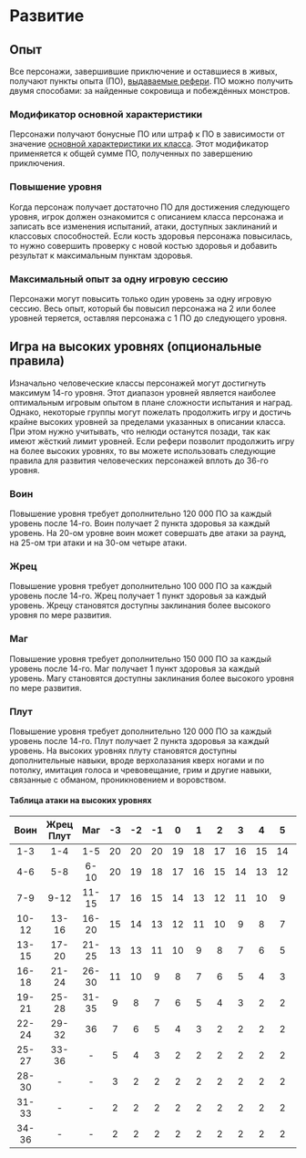 # Развитие

## Опыт

Все персонажи, завершившие приключение и оставшиеся в живых, получают пункты опыта (ПО), [выдаваемые рефери](temp). ПО можно получить двумя способами: за найденные сокровища и побеждённых монстров.

### Модификатор основной характеристики

Персонажи получают бонусные ПО или штраф к ПО в зависимости от значение [основной характеристики их класса](ability-scores.md#основные-характеристики). Этот модификатор применяется к общей сумме ПО, полученных по завершению приключения.

### Повышение уровня

Когда персонаж получает достаточно ПО для достижения следующего уровня, игрок должен ознакомится с описанием класса персонажа и записать все изменения испытаний, атаки, доступных заклинаний и классовых способностей. Если кость здоровья персонажа повысилась, то нужно совершить проверку с новой костью здоровья и добавить результат к максимальным пунктам здоровья.

### Максимальный опыт за одну игровую сессию

Персонажи могут повысить только один уровень за одну игровую сессию. Весь опыт, который бы повысил персонажа на 2 или более уровней теряется, оставляя персонажа с 1 ПО до следующего уровня.

## Игра на высоких уровнях (опциональные правила)

Изначально человеческие классы персонажей могут достигнуть максимум 14-го уровня. Этот диапазон уровней является наиболее оптимальным игровым опытом в плане сложности испытания и наград. Однако, некоторые группы могут пожелать продолжить игру и достичь крайне высоких уровней за пределами указанных в описании класса. При этом нужно учитывать, что нелюди останутся позади, так как имеют жёсткий лимит уровней. Если рефери позволит продолжить игру на более высоких уровнях, то вы можете использовать следующие правила для развития человеческих персонажей вплоть до 36-го уровня.

### Воин

Повышение уровня требует дополнительно 120 000 ПО за каждый уровень после 14-го. Воин получает 2 пункта здоровья за каждый уровень. На 20-ом уровне воин может совершать две атаки за раунд, на 25-ом три атаки и на 30-ом четыре атаки.

### Жрец

Повышение уровня требует дополнительно 100 000 ПО за каждый уровень после 14-го. Жрец получает 1 пункт здоровья за каждый уровень. Жрецу становятся доступны заклинания более высокого уровня по мере развития.

### Маг

Повышение уровня требует дополнительно 150 000 ПО за каждый уровень после 14-го. Маг получает 1 пункт здоровья за каждый уровень. Магу становятся доступны заклинания более высокого уровня по мере развития.

### Плут

Повышение уровня требует дополнительно 120 000 ПО за каждый уровень после 14-го. Плут получает 2 пункта здоровья за каждый уровень. На высоких уровнях плуту становятся доступны дополнительные навыки, вроде верхолазания кверх ногами и по потолку, имитация голоса и чревовещание, грим и другие навыки, связанные с обманом, проникновением и воровством.

#### Таблица атаки на высоких уровнях

| Воин  | Жрец Плут |  Маг  |  -3   |  -2   |  -1   |   0   |   1   |   2   |   3   |   4   |   5   |   6   |   7   |   8   |   9   |
| :---: | :-------: | :---: | :---: | :---: | :---: | :---: | :---: | :---: | :---: | :---: | :---: | :---: | :---: | :---: | :---: |
|  1-3  |    1-4    |  1-5  |  20   |  20   |  20   |  19   |  18   |  17   |  16   |  15   |  14   |  13   |  12   |  11   |  10   |
|  4-6  |    5-8    | 6-10  |  20   |  19   |  18   |  17   |  16   |  15   |  14   |  13   |  12   |  11   |  10   |   9   |   8   |
|  7-9  |   9-12    | 11-15 |  17   |  16   |  15   |  14   |  13   |  12   |  11   |  10   |   9   |   8   |   7   |   6   |   5   |
| 10-12 |   13-16   | 16-20 |  15   |  14   |  13   |  12   |  11   |  10   |   9   |   8   |   7   |   6   |   5   |   4   |   3   |
| 13-15 |   17-20   | 21-25 |  13   |  13   |  11   |  10   |   9   |   8   |   7   |   6   |   5   |   4   |   3   |   2   |   2   |
| 16-18 |   21-24   | 26-30 |  11   |  10   |   9   |   8   |   7   |   6   |   5   |   4   |   3   |   2   |   2   |   2   |   2   |
| 19-21 |   25-28   | 31-35 |   9   |   8   |   7   |   6   |   5   |   4   |   3   |   2   |   2   |   2   |   2   |   2   |   2   |
| 22-24 |   29-32   |  36   |   7   |   6   |   5   |   4   |   3   |   2   |   2   |   2   |   2   |   2   |   2   |   2   |   2   |
| 25-27 |   33-36   |   -   |   5   |   4   |   3   |   2   |   2   |   2   |   2   |   2   |   2   |   2   |   2   |   2   |   2   |
| 28-30 |     -     |   -   |   3   |   2   |   2   |   2   |   2   |   2   |   2   |   2   |   2   |   2   |   2   |   2   |   2   |
| 31-33 |     -     |   -   |   2   |   2   |   2   |   2   |   2   |   2   |   2   |   2   |   2   |   2   |   2   |   2   |   2   |
| 34-36 |     -     |   -   |   2   |   2   |   2   |   2   |   2   |   2   |   2   |   2   |   2   |   2   |   2   |   2   |   2   |
